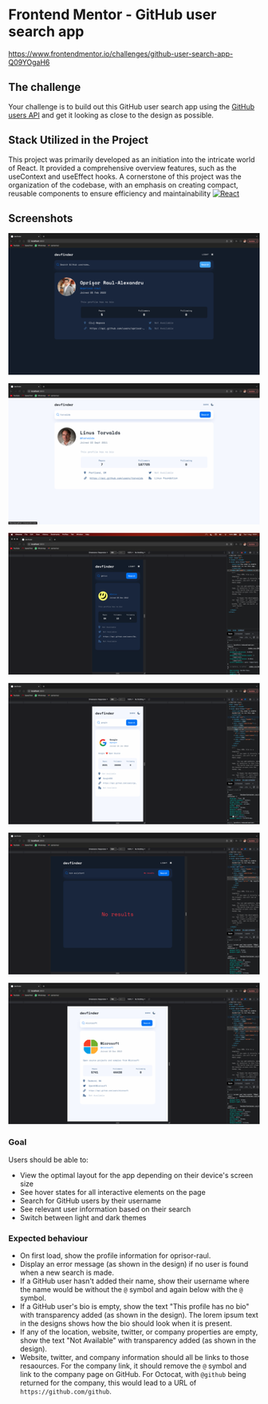 # Frontend Mentor - GitHub user search app

https://www.frontendmentor.io/challenges/github-user-search-app-Q09YOgaH6

## The challenge

Your challenge is to build out this GitHub user search app using the [GitHub users API](https://docs.github.com/en/rest/reference/users#get-a-user) and get it looking as close to the design as possible.

## Stack Utilized in the Project
This project was primarily developed as an initiation into the intricate world of React. It provided a comprehensive overview features, such as the useContext and useEffect hooks. A cornerstone of this project was the organization of the codebase, with an emphasis on creating compact, reusable components to ensure efficiency and maintainability
[![React][React-Programming-Language]][React-url]

## Screenshots
![Desktop Dark Mode Screenshot](https://github.com/oprisor-raul/devfinder/blob/main/screenshots/desktop-dark.png)

![Desktop Light Mode Screenshot](https://github.com/oprisor-raul/devfinder/blob/main/screenshots/desktop-light.png)

![Mobile Dark Mode Screenshot](https://github.com/oprisor-raul/devfinder/blob/main/screenshots/mobile-dark.png)

![Mobile Light Mode Screenshot](https://github.com/oprisor-raul/devfinder/blob/main/screenshots/mobile-light.png)

![Tablet Dark Mode Error Screenshot](https://github.com/oprisor-raul/devfinder/blob/main/screenshots/tablet-dark-error.png)

![Tablet Light Mode Screenshot](https://github.com/oprisor-raul/devfinder/blob/main/screenshots/tablet-light.png)


### Goal
Users should be able to:

- View the optimal layout for the app depending on their device's screen size
- See hover states for all interactive elements on the page
- Search for GitHub users by their username
- See relevant user information based on their search
- Switch between light and dark themes

### Expected behaviour

- On first load, show the profile information for oprisor-raul.
- Display an error message (as shown in the design) if no user is found when a new search is made.
- If a GitHub user hasn't added their name, show their username where the name would be without the `@` symbol and again below with the `@` symbol.
- If a GitHub user's bio is empty, show the text "This profile has no bio" with transparency added (as shown in the design). The lorem ipsum text in the designs shows how the bio should look when it is present.
- If any of the location, website, twitter, or company properties are empty, show the text "Not Available" with transparency added (as shown in the design).
- Website, twitter, and company information should all be links to those resaources. For the company link, it should remove the `@` symbol and link to the company page on GitHub. For Octocat, with `@github` being returned for the company, this would lead to a URL of `https://github.com/github`.

[React-Programming-Language]: https://img.shields.io/badge/React-20232A?style=for-the-badge&logo=react&logoColor=61DAFB
[React-url]: https://reactjs.org/

